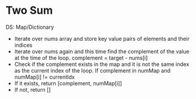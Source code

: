 # Two Sum

DS: Map/Dictionary

- Iterate over nums array and store key value pairs of elements and their indices
- Iterate over nums again and this time find the complement of the value at the time of the loop. complement = target - nums[i]
- Check if the complement exists in the map and it is not the same index as the current index of the loop. If complement in numMap and numMap[i] != currentIdx
- If it exists, return [complement, numMap[i]]
- If not, return []
